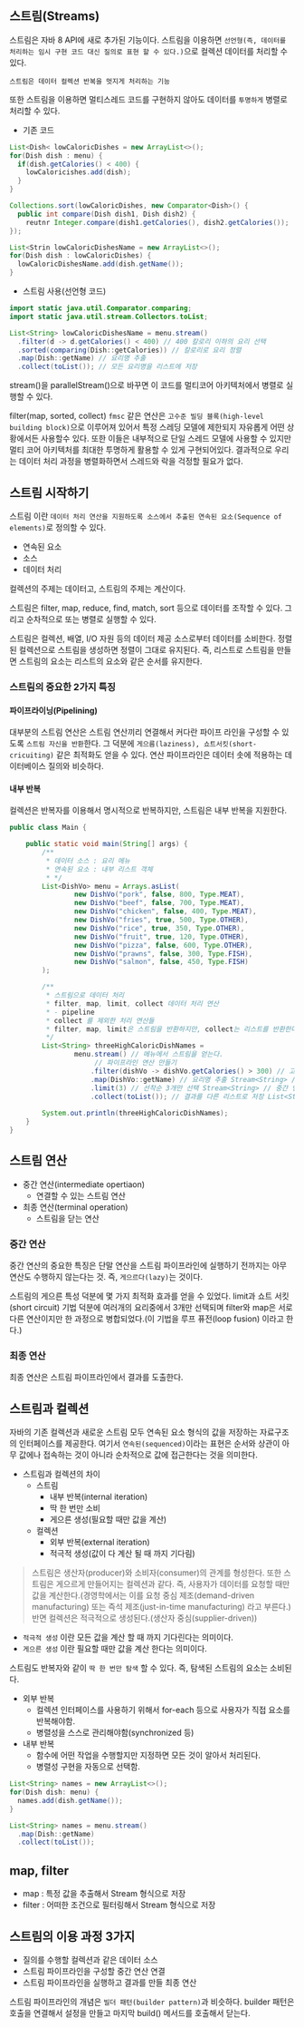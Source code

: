   ## 스트림(Streams)
  
  스트림은 자바 8 API에 새로 추가된 기능이다. 스트림을 이용하면 `선언형(즉, 데이터를 처리하는 임시 구현 코드 대신 질의로 표현 할 수 있다.)`으로 
  컬렉션 데이터를 처리할 수 있다.
  
  `스트림은 데이터 컬렉션 반복을 멋지게 처리하는 기능`
  
  또한 스트림을 이용하면 멀티스레드 코드를 구현하지 않아도 데이터를 `투명하게` 병렬로 처리할 수 있다.
  
  - 기존 코드
  
  ```java
  List<Dish< lowCaloricDishes = new ArrayList<>();
  for(Dish dish : menu) {
    if(dish.getCalories() < 400) {
      lowCaloricishes.add(dish);
    }
  }
  
  Collections.sort(lowCaloricDishes, new Comparator<Dish>() {
    public int compare(Dish dish1, Dish dish2) {
      reutnr Integer.compare(dish1.getCalories(), dish2.getCalories());
  });
  
  List<Strin lowCaloricDishesName = new ArrayList<>();
  for(Dish dish : lowCaloricDishes) {
    lowCaloricDishesName.add(dish.getName());
  }
  ```
  
  - 스트림 사용(선언형 코드)
  
  ```java
  import static java.util.Comparator.comparing;
  import static java.util.stream.Collectors.toList;
  
  List<String> lowCaloricDishesName = menu.stream()
    .filter(d -> d.getCalories() < 400) // 400 칼로리 이하의 요리 선택
    .sorted(comparing(Dish::getCalories)) // 칼로리로 요리 정렬
    .map(Dish::getName) // 요리명 추출
    .collect(toList()); // 모든 요리명을 리스트에 저장
 ```
 
 stream()을 parallelStream()으로 바꾸면 이 코드를 멀티코어 아키텍처에서 병렬로 실행할 수 있다.
    
filter(map, sorted, collect) `fmsc` 같은 연산은 `고수준 빌딩 블록(high-level building block)`으로 이루어져 있어서
특정 스레딩 모델에 제한되지  자유롭게 어떤 상황에서든 사용할수 있다. 또한 이들은 내부적으로 단일 스레드 모델에 사용할 수 있지만
멀티 코어 아키텍처를 최대한 투명하게 활용할 수 있게 구현되어있다. 결과적으로 우리는 데이터 처리 과정을 병렬화하면서 스레드와 락을 걱정할 필요가 
없다.

## 스트림 시작하기

스트림 이란 `데이터 처리 연산을 지원하도록 소스에서 추출된 연속된 요소(Sequence of elements)`로 정의할 수 있다.

- 연속된 요소
- 소스
- 데이터 처리 

컬렉션의 주제는 데이터고, 스트림의 주제는 계산이다.

스트림은 filter, map, reduce, find, match, sort 등으로 데이터를 조작할 수 있다. 그리고 순차적으로 또는 병렬로 실행할 수 있다.

스트림은 컬렉션, 배열, I/O 자원 등의 데이터 제공 소스로부터 데이터를 소비한다. 정렬된 컬렉션으로 스트림을 생성하면 정렬이 그대로 유지된다.
즉, 리스트로 스트림을 만들면 스트림의 요소는 리스트의 요소와 같은 순서를 유지한다.

### 스트림의 중요한 2가지 특징

#### 파이프라이닝(Pipelining)

대부분의 스트림 연산은 스트림 연산끼리 연결해서 커다란 파이프 라인을 구성할 수 있도록 `스트림 자신을 반환`한다. 그 덕분에 `게으름(laziness), 쇼트서킷(short-cricuiting)` 같은 최적화도 얻을 수 있다. 연산 파이프라인은 데이터 솟에 적용하는 데이터베이스 질의와 비슷하다.

#### 내부 반복

컬렉션은 반복자를 이용해서 명시적으로 반복하지만, 스트림은 내부 반복을 지원한다.


```java
public class Main {

    public static void main(String[] args) {
        /** 
         * 데이터 소스 : 요리 메뉴 
         * 연속된 요소 : 내부 리스트 객체
         * */
        List<DishVo> menu = Arrays.asList(
                new DishVo("pork", false, 800, Type.MEAT),
                new DishVo("beef", false, 700, Type.MEAT),
                new DishVo("chicken", false, 400, Type.MEAT),
                new DishVo("fries", true, 500, Type.OTHER),
                new DishVo("rice", true, 350, Type.OTHER),
                new DishVo("fruit", true, 120, Type.OTHER),
                new DishVo("pizza", false, 600, Type.OTHER),
                new DishVo("prawns", false, 300, Type.FISH),
                new DishVo("salmon", false, 450, Type.FISH)
        );

        /**
         * 스트림으로 데이터 처리
         * filter, map, limit, collect 데이터 처리 연산
         * - pipeline
         * collect 를 제외한 처리 연산들
         * filter, map, limit은 스트림을 반환하지만, collect는 리스트를 반환한다.
         */
        List<String> threeHighCaloricDishNames = 
                menu.stream() // 메뉴에서 스트림을 얻는다.
                     // 파이프라인 연산 만들기   
                    .filter(dishVo -> dishVo.getCalories() > 300) // 고칼로리 요리 필터링, Stream<Dish> // 중간 연산
                    .map(DishVo::getName) // 요리명 추출 Stream<String> // 중간 연산
                    .limit(3) // 선착순 3개만 선택 Stream<String> // 중간 연산
                    .collect(toList()); // 결과를 다른 리스트로 저장 List<String>
        
        System.out.println(threeHighCaloricDishNames);
    }
}
```

## 스트림 연산

- 중간 연산(intermediate opertiaon)
  - 연결할 수 있는 스트림 연산
- 최종 연산(terminal operation)
  - 스트림을 닫는 연산
  
### 중간 연산
  
중간 연산의 중요한 특징은 단말 연산을 스트림 파이프라인에 실행하기 전까지는 아무 연산도 수행하지 않는다는 것. 즉, `게으르다(lazy)`는 것이다.

스트림의 게으른 특성 덕분에 몇 가지 최적화 효과를 얻을 수 있었다. limit과 쇼트 서킷(short circuit) 기법 덕분에 여러개의 요리중에서 3개만 선택되며
filter와 map은 서로 다른 연산이지만 한 과정으로 병합되었다.(이 기법을 루프 퓨전(loop fusion) 이라고 한다.)

### 최종 연산

최종 연산은 스트림 파이프라인에서 결과를 도출한다. 

## 스트림과 컬렉션

자바의 기존 컬렉션과 새로운 스트림 모두 연속된 요소 형식의 값을 저장하는 자료구조의 인터페이스를 제공한다. 여기서 `연속된(sequenced)`이라는 표현은
순서와 상관이 아무 값에나 접속하는 것이 아니라 순차적으로 값에 접근한다는 것을 의미한다.

- 스트림과 컬렉션의 차이
  - 스트림
    - 내부 반복(internal iteration)
    - 딱 한 번만 소비
    - 게으른 생성(필요할 때만 값을 계산)
  - 컬렉션
    - 외부 반복(external iteration)
    - 적극적 생성(값이 다 계산 될 때 까지 기다림)
    

> 스트림은 생산자(producer)와 소비자(consumer)의 관계를 형성한다. 또한 스트림은 게으르게 만들어지는 컬렉션과 같다. 즉, 사용자가 데이터를
요청할 때만 값을 계산한다.(경영학에서는 이를 요청 중심 제조(demand-driven manufacturing) 또는 즉석 제조(just-in-time manufacturing) 라고 부른다.) 반면 컬렉션은 적극적으로 생성된다.(생산자 중심(supplier-driven)) 

- `적극적 생성` 이란 모든 값을 계산 할 때 까지 기다린다는 의미이다.
- `게으른 생성` 이란 필요할 때만 값을 계산 한다는 의미이다.

스트림도 반복자와 같이 `딱 한 번만 탐색` 할 수 있다. 즉, 탐색된 스트림의 요소는 소비된다.

- 외부 반복
  - 컬렉션 인터페이스를 사용하기 위해서 for-each 등으로 사용자가 직접 요소를 반복해야함.
  - 병렬성을 스스로 관리해야함(synchronized 등)
- 내부 반복
  - 함수에 어떤 작업을 수행할지만 지정하면 모든 것이 알아서 처리된다.
  - 병렬성 구현을 자동으로 선택함.
  
```java
List<String> names = new ArrayList<>();
for(Dish dish: menu) {
  names.add(dish.getName());
}

List<String> names = menu.stream()
  .map(Dish::getName)
  .collect(toList());
```

## map, filter

- map : 특정 값을 추출해서 Stream 형식으로 저장
- filter : 어떠한 조건으로 필터링해서 Stream 형식으로 저장

## 스트림의 이용 과정 3가지

- 질의를 수행할 컬렉션과 같은 데이터 소스
- 스트림 파이프라인을 구성할 중간 연산 연결
- 스트림 파이프라인을 실행하고 결과를 만들 최종 연산

스트림 파이프라인의 개념은 `빌더 패턴(builder pattern)`과 비슷하다. builder 패턴은 호출을 연결해서 설정을 만들고 마지막 build() 메서드를 호출해서
닫는다.
